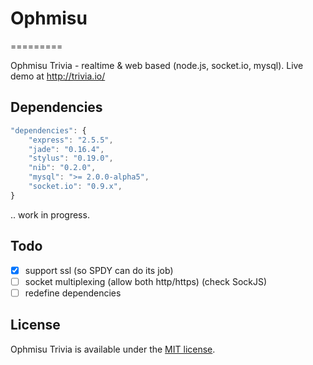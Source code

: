 # Ophmisu
=========

Ophmisu Trivia - realtime &amp; web based (node.js, socket.io, mysql).
Live demo at http://trivia.io/


## Dependencies

```javascript
"dependencies": {
	"express": "2.5.5",
	"jade": "0.16.4",
	"stylus": "0.19.0",
	"nib": "0.2.0",
	"mysql": ">= 2.0.0-alpha5",
	"socket.io": "0.9.x",
}
```
.. work in progress.
## Todo
- [x] support ssl (so SPDY can do its job)
- [ ] socket multiplexing (allow both http/https) (check SockJS)
- [ ] redefine dependencies

## License
Ophmisu Trivia is available under the [MIT license](http://opensource.org/licenses/MIT).